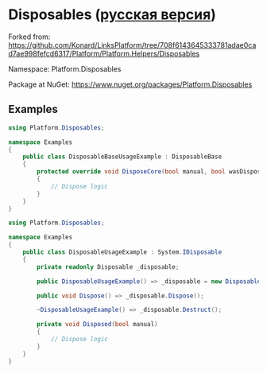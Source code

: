 # Disposables ([русская версия](https://github.com/LinksPlatform/Disposables/blob/master/README.ru.md))

Forked from: https://github.com/Konard/LinksPlatform/tree/708f6143645333781adae0cad7ae998fefcd6317/Platform/Platform.Helpers/Disposables

Namespace: Platform.Disposables

Package at NuGet: https://www.nuget.org/packages/Platform.Disposables

## Examples

```C#
using Platform.Disposables;

namespace Examples
{
    public class DisposableBaseUsageExample : DisposableBase
    {
        protected override void DisposeCore(bool manual, bool wasDisposed)
        {
            // Dispose logic
        }
    }
}
```

```C#
using Platform.Disposables;

namespace Examples
{
    public class DisposableUsageExample : System.IDisposable
    {
        private readonly Disposable _disposable;

        public DisposableUsageExample() => _disposable = new Disposable(Disposed);

        public void Dispose() => _disposable.Dispose();

        ~DisposableUsageExample() => _disposable.Destruct();

        private void Disposed(bool manual)
        {
            // Dispose logic
        }
    }
}
```
